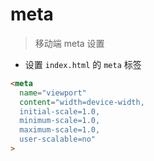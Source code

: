 # meta

> 移动端 meta 设置

- 设置 `index.html` 的 `meta` 标签

```html
<meta
  name="viewport"
  content="width=device-width,
  initial-scale=1.0,
  minimum-scale=1.0,
  maximum-scale=1.0,
  user-scalable=no"
>
```